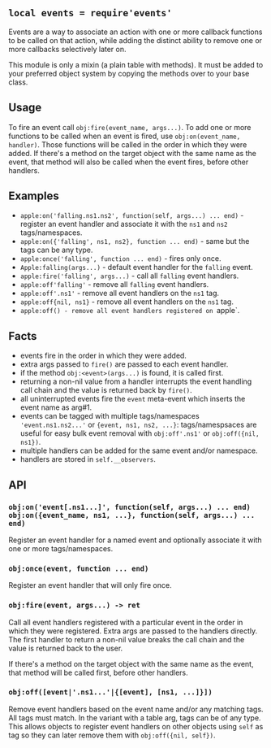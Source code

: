 
## `local events = require'events'`

Events are a way to associate an action with one or more callback functions
to be called on that action, while adding the distinct ability to remove one
or more callbacks selectively later on.

This module is only a mixin (a plain table with methods). It must be added to
your preferred object system by copying the methods over to your base class.

## Usage

To fire an event call `obj:fire(event_name, args...)`. To add one or more
functions to be called when an event is fired, use `obj:on(event_name, handler)`.
Those functions will be called in the order in which they were added.
If there's a method on the target object with the same name as the event,
that method will also be called when the event fires, before other handlers.

## Examples

  * `apple:on('falling.ns1.ns2', function(self, args...) ... end)` - register
  an event handler and associate it with the `ns1` and `ns2` tags/namespaces.
  * `apple:on({'falling', ns1, ns2}, function ... end)` - same but the tags
  can be any type.
  * `apple:once('falling', function ... end)` - fires only once.
  * `Apple:falling(args...)` - default event handler for the `falling` event.
  * `apple:fire('falling', args...)` - call all `falling` event handlers.
  * `apple:off'falling'` - remove all `falling` event handlers.
  * `apple:off'.ns1'` - remove all event handlers on the `ns1` tag.
  * `apple:off{nil, ns1}` - remove all event handlers on the `ns1` tag.
  * `apple:off() - remove all event handlers registered on `apple`.

## Facts

  * events fire in the order in which they were added.
  * extra args passed to `fire()` are passed to each event handler.
  * if the method `obj:<event>(args...)` is found, it is called first.
  * returning a non-nil value from a handler interrupts the event handling
    call chain and the value is returned back by `fire()`.
  * all uninterrupted events fire the `event` meta-event which inserts the
    event name as arg#1.
  * events can be tagged with multiple tags/namespaces `'event.ns1.ns2...'`
  or `{event, ns1, ns2, ...}`: tags/namespsaces are useful for easy bulk
  event removal with `obj:off'.ns1'` or `obj:off({nil, ns1})`.
  * multiple handlers can be added for the same event and/or namespace.
  * handlers are stored in `self.__observers`.

## API

### `obj:on('event[.ns1...]', function(self, args...) ... end)` <br> `obj:on({event_name, ns1, ...}, function(self, args...) ... end)`

Register an event handler for a named event and optionally associate it with
one or more tags/namespaces.

### `obj:once(event, function ... end)`

Register an event handler that will only fire once.

### `obj:fire(event, args...) -> ret`

Call all event handlers registered with a particular event in the order
in which they were registered. Extra args are passed to the handlers directly.
The first handler to return a non-nil value breaks the call chain and the
value is returned back to the user.

If there's a method on the target object with the same name as the event,
that method will be called first, before other handlers.

### `obj:off([event|'.ns1...'|{[event], [ns1, ...]}])`

Remove event handlers based on the event name and/or any matching tags.
All tags must match. In the variant with a table arg, tags can be of any type.
This allows objects to register event handlers on other objects using `self`
as tag so they can later remove them with `obj:off({nil, self})`.

